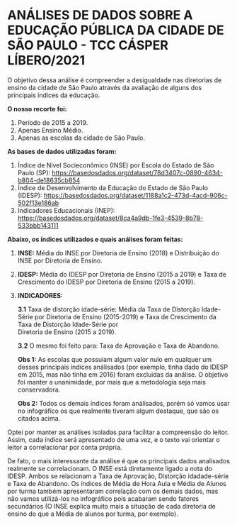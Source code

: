 # ANÁLISES DE DADOS SOBRE A EDUCAÇÃO PÚBLICA DA CIDADE DE SÃO PAULO - TCC CÁSPER LÍBERO/2021

O objetivo dessa análise é compreender a desigualdade nas diretorias de ensino da cidade de São Paulo através da avaliação de alguns dos principais índices da educação.

**O nosso recorte foi:**

1. Período de 2015 a 2019.
2. Apenas Ensino Médio.
3. Apenas as escolas da cidade de São Paulo.


**As bases de dados utilizadas foram:**

1. Índice de Nível Socieconômico (INSE) por Escola do Estado de São Paulo (SP): https://basedosdados.org/dataset/78d3407c-0890-4634-b804-de18635cb854
2. Índice de Desenvolvimento da Educação do Estado de São Paulo (IDESP): https://basedosdados.org/dataset/1188a1c2-473d-4acd-906c-502f13e186ab
3. Indicadores Educacionais (INEP): https://basedosdados.org/dataset/8ca4a9db-1fe3-4539-8b78-533bbb143111

**Abaixo, os índices utilizados e quais análises foram feitas:**

1. **INSE:** Média do INSE por Diretoria de Ensino (2018) e Distribuição do INSE por Diretoria de Ensino.
2. **IDESP:** Média do IDESP por Diretoria de Ensino (2015 a 2019) e Taxa de Crescimento do IDESP por Diretoria de Ensino (2015 a 2019).
3. **INDICADORES:**
  
    **3.1** Taxa de distorção idade-série: Média da Taxa de Distorção Idade-Série por Diretoria de Ensino (2015-2019) e Taxa de Crescimento da Taxa de Distorção Idade-Série por       
    Diretoria de Ensino (2015 a 2019).
   
    **3.2** O mesmo foi feito para: Taxa de Aprovação e Taxa de Abandono. 


      **Obs 1:** As escolas que possuiam algum valor nulo em qualquer um desses principais índices análisados (por exemplo, tinha dado do IDESP em 2015, mas não tinha em 2016)         foram excluidas da análise. O objetivo foi manter a unanimidade, por mais que a metodologia seja mais conservadora.  
      
      **Obs 2:** Todos os demais índices foram análisados, porém só vamos usar no infográfico os que realmente tiveram algum destaque, que são os citados acima. 
      
 
 Optei por manter as análises isoladas para facilitar a compreensão do leitor. Assim, cada índice será apresentado de uma vez, e o texto vai orientar o leitor a correlacionar por conta própria. 
 
 De fato, o mais interessante da análise é que os principais dados analisados realmente se correlacionam. O INSE está diretamente ligado a nota do IDESP. Ambos se relacionam a Taxa de Aprovação, Distorção idadade-série e Taxa de Abandono. Os índices de Média de Hora Aula e Média de Alunos por turma também apresentaram correlação com os demais dados, mas não vamos utilizá-los no infográfico pois acabaram sendo fatores secundários (O INSE explica muito mais a situação de cada diretoria de ensino do que a Média de alunos por turma, por exemplo).

 

